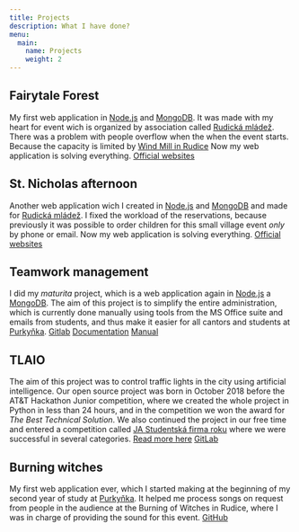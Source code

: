 ```yaml
---
title: Projects
description: What I have done?
menu:
  main:
    name: Projects
    weight: 2
---
```


## Fairytale Forest

My first web application in [Node.js](https://nodejs.org/) and [MongoDB](https://www.mongodb.com/). It was made with my heart for event wich is organized by association called [Rudická mládež](https://rudickamladez.cz). There was a problem with people overflow when the when the event starts. Because the capacity is limited by [Wind Mill in Rudice](http://www.rudice.cz/index.php?page=informacni-stredisko) Now my web application is solving everything. [Official websites](https://pohles.rudickamladez.cz/)

## St. Nicholas afternoon

Another web application wich I created in [Node.js](https://nodejs.org/) and [MongoDB](https://www.mongodb.com/) and made for [Rudická mládež](https://rudickamladez.cz). I fixed the workload of the reservations, because previously it was possible to order children for this small village event *only* by phone or email. Now my web application is solving everything. [Official websites](https://mikulas.rudickamladez.cz/)

## Teamwork management

I did my *maturita* project, which is a web application again in [Node.js](https://nodejs.org/) a [MongoDB](https://www.mongodb.com/). The aim of this project is to simplify the entire administration, which is currently done manually using tools from the MS Office suite and emails from students, and thus make it easier for all cantors and students at [Purkyňka](https://www.sspbrno.cz/). [Gitlab](https://gitlab.com/matuska.lukas/teamwork-sspbrno/) [Documentation](/matpra.pdf) [Manual](/matpraman.pdf)

## TLAIO

The aim of this project was to control traffic lights in the city using artificial intelligence. Our open source project was born in October 2018 before the AT&T Hackathon Junior competition, where we created the whole project in Python in less than 24 hours, and in the competition we won the award for *The Best Technical Solution*. We also continued the project in our free time and entered a competition called [JA Studentská firma roku](https://jaczech.org/programy-ja-czech/st%C5%99edn%C3%AD-a-vy%C5%A1%C5%A1%C3%AD-odborn%C3%A9-%C5%A1koly/ja-studentsk%C3%A1-firma/) where we were successful in several categories. [Read more here](https://jaczech.org/novinky/posts/2019/april/v%C3%BDherci-sout%C4%9B%C5%BEn%C3%ADho-veletrhu-ja-studentsk%C3%A1-firma-roku-2019/) [GitLab](https://gitlab.com/re_new/TLAIO)

## Burning witches

My first web application ever, which I started making at the beginning of my second year of study at [Purkyňka](https://www.sspbrno.cz/). It helped me process songs on request from people in the audience at the Burning of Witches in Rudice, where I was in charge of providing the sound for this event. [GitHub](https://github.com/lukynmatuska/CarodkyRC)

